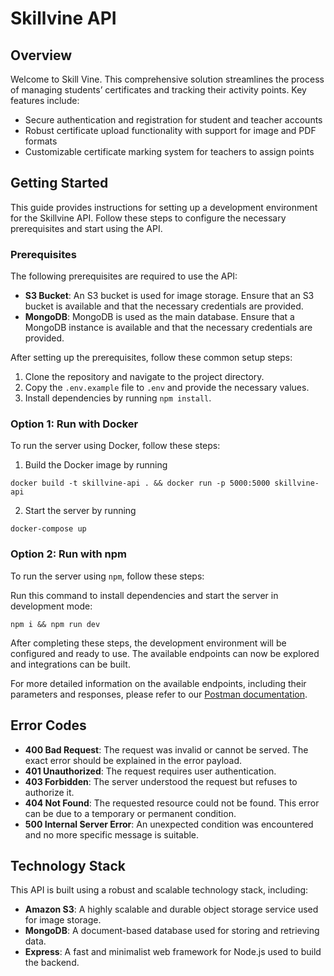 # Skillvine API

## Overview
Welcome to Skill Vine. This comprehensive solution streamlines the process of managing students’ certificates and tracking their activity points. Key features include:

- Secure authentication and registration for student and teacher accounts
- Robust certificate upload functionality with support for image and PDF formats
- Customizable certificate marking system for teachers to assign points
## Getting Started

This guide provides instructions for setting up a development environment for the Skillvine API. Follow these steps to configure the necessary prerequisites and start using the API.

### Prerequisites

The following prerequisites are required to use the API:

-   **S3 Bucket**: An S3 bucket is used for image storage. Ensure that an S3 bucket is available and that the necessary credentials are provided.
-   **MongoDB**: MongoDB is used as the main database. Ensure that a MongoDB instance is available and that the necessary credentials are provided.

After setting up the prerequisites, follow these common setup steps:

1. Clone the repository and navigate to the project directory.
2. Copy the `.env.example` file to `.env` and provide the necessary values.
3. Install dependencies by running `npm install`.

### Option 1: Run with Docker

To run the server using Docker, follow these steps:

1. Build the Docker image by running

```
docker build -t skillvine-api . && docker run -p 5000:5000 skillvine-api
```

2. Start the server by running

```
docker-compose up
```

### Option 2: Run with npm

To run the server using `npm`, follow these steps:

Run this command to install dependencies and start the server in development mode:

```
npm i && npm run dev
```

After completing these steps, the development environment will be configured and ready to use. The available endpoints can now be explored and integrations can be built.

For more detailed information on the available endpoints, including their parameters and responses, please refer to our [Postman documentation](https://documenter.getpostman.com/view/21080448/2s93Y2Sgkf).

## Error Codes

-   **400 Bad Request**: The request was invalid or cannot be served. The exact error should be explained in the error payload.
-   **401 Unauthorized**: The request requires user authentication.
-   **403 Forbidden**: The server understood the request but refuses to authorize it.
-   **404 Not Found**: The requested resource could not be found. This error can be due to a temporary or permanent condition.
-   **500 Internal Server Error**: An unexpected condition was encountered and no more specific message is suitable.

## Technology Stack

This API is built using a robust and scalable technology stack, including:

-   **Amazon S3**: A highly scalable and durable object storage service used for image storage.
-   **MongoDB**: A document-based database used for storing and retrieving data.
-   **Express**: A fast and minimalist web framework for Node.js used to build the backend.

